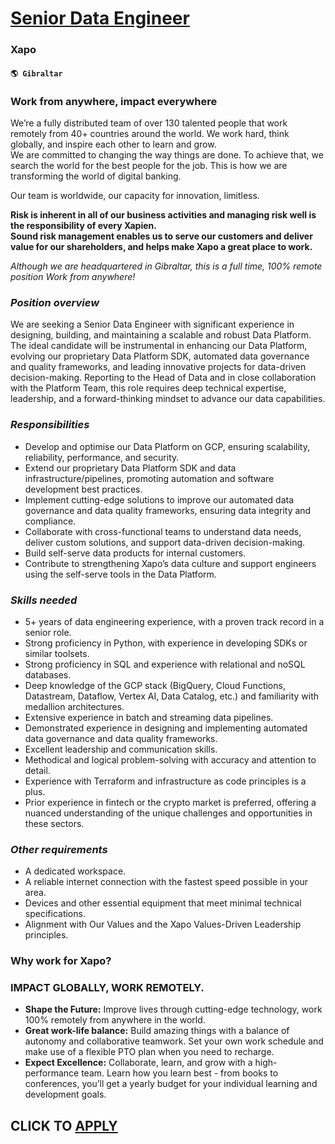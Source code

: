 # [Senior Data Engineer](https://www.remotewlb.com/apply/senior-data-engineer-72794)  
### Xapo  
#### `🌎 Gibraltar`  

### Work from anywhere, impact everywhere

We’re a fully distributed team of over 130 talented people that work remotely from 40+ countries around the world. We work hard, think globally, and inspire each other to learn and grow.  
We are committed to changing the way things are done. To achieve that, we search the world for the best people for the job. This is how we are transforming the world of digital banking.

Our team is worldwide, our capacity for innovation, limitless.

 **Risk is inherent in all of our business activities and managing risk well is the responsibility of every Xapien.  
Sound risk management enables us to serve our customers and deliver value for our shareholders, and helps make Xapo a great place to work.**

 _Although we are headquartered in Gibraltar, this is a full time, 100% remote position _Work from anywhere!__

###  _Position overview_

We are seeking a Senior Data Engineer with significant experience in designing, building, and maintaining a scalable and robust Data Platform. The ideal candidate will be instrumental in enhancing our Data Platform, evolving our proprietary Data Platform SDK, automated data governance and quality frameworks, and leading innovative projects for data-driven decision-making. Reporting to the Head of Data and in close collaboration with the Platform Team, this role requires deep technical expertise, leadership, and a forward-thinking mindset to advance our data capabilities.

###  _Responsibilities_

  * Develop and optimise our Data Platform on GCP, ensuring scalability, reliability, performance, and security.
  * Extend our proprietary Data Platform SDK and data infrastructure/pipelines, promoting automation and software development best practices.
  * Implement cutting-edge solutions to improve our automated data governance and data quality frameworks, ensuring data integrity and compliance.
  * Collaborate with cross-functional teams to understand data needs, deliver custom solutions, and support data-driven decision-making.
  * Build self-serve data products for internal customers.
  * Contribute to strengthening Xapo’s data culture and support engineers using the self-serve tools in the Data Platform.

###  _Skills needed_

  * 5+ years of data engineering experience, with a proven track record in a senior role.
  * Strong proficiency in Python, with experience in developing SDKs or similar toolsets.
  * Strong proficiency in SQL and experience with relational and noSQL databases.
  * Deep knowledge of the GCP stack (BigQuery, Cloud Functions, Datastream, Dataflow, Vertex AI, Data Catalog, etc.) and familiarity with medallion architectures.
  * Extensive experience in batch and streaming data pipelines.
  * Demonstrated experience in designing and implementing automated data governance and data quality frameworks.
  * Excellent leadership and communication skills.
  * Methodical and logical problem-solving with accuracy and attention to detail.
  * Experience with Terraform and infrastructure as code principles is a plus.
  * Prior experience in fintech or the crypto market is preferred, offering a nuanced understanding of the unique challenges and opportunities in these sectors.

###  _Other requirements_

  * A dedicated workspace.
  * A reliable internet connection with the fastest speed possible in your area.
  * Devices and other essential equipment that meet minimal technical specifications.
  * Alignment with Our Values and the Xapo Values-Driven Leadership principles.

### Why work for Xapo?

### IMPACT GLOBALLY, WORK REMOTELY.

  *  **Shape the Future:** Improve lives through cutting-edge technology, work 100% remotely from anywhere in the world.
  *  **Great work-life balance:** Build amazing things with a balance of autonomy and collaborative teamwork. Set your own work schedule and make use of a flexible PTO plan when you need to recharge.
  *  **Expect Excellence:** Collaborate, learn, and grow with a high-performance team. Learn how you learn best - from books to conferences, you’ll get a yearly budget for your individual learning and development goals.

  
## CLICK TO [APPLY](https://www.remotewlb.com/apply/senior-data-engineer-72794)

